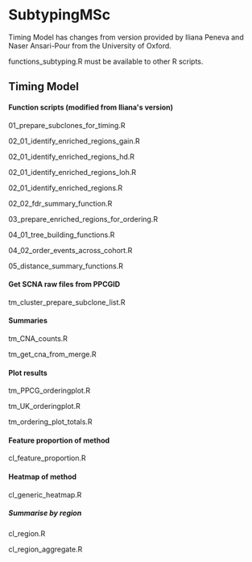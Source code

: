 # SubtypingMSc

Timing Model has changes from version provided by Iliana Peneva and Naser Ansari-Pour from the University of Oxford. 

functions_subtyping.R must be available to other R scripts.

## Timing Model

#### Function scripts (modified from Iliana's version)
01_prepare_subclones_for_timing.R

02_01_identify_enriched_regions_gain.R

02_01_identify_enriched_regions_hd.R

02_01_identify_enriched_regions_loh.R

02_01_identify_enriched_regions.R

02_02_fdr_summary_function.R

03_prepare_enriched_regions_for_ordering.R

04_01_tree_building_functions.R

04_02_order_events_across_cohort.R

05_distance_summary_functions.R

#### Get SCNA raw files from PPCGID
tm_cluster_prepare_subclone_list.R

#### Summaries
tm_CNA_counts.R

tm_get_cna_from_merge.R

#### Plot results
tm_PPCG_orderingplot.R

tm_UK_orderingplot.R

tm_ordering_plot_totals.R

#### Feature proportion of method
cl_feature_proportion.R

#### Heatmap of method
cl_generic_heatmap.R

##### Summarise by region
cl_region.R

cl_region_aggregate.R
